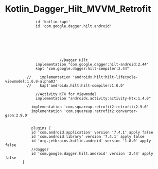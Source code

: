 # Kotlin_Dagger_Hilt_MVVM_Retrofit

                  id 'kotlin-kapt'
                  id 'com.google.dagger.hilt.android'







                             //Dagger Hilt
                  implementation "com.google.dagger:hilt-android:2.44"
                  kapt "com.google.dagger:hilt-compiler:2.44"

              //    implementation 'androidx.hilt:hilt-lifecycle-viewmodel:1.0.0-alpha03'
              //    kapt'androidx.hilt:hilt-compiler:1.0.0'

                  //Activity KTX for Viewmodel
                  implementation "androidx.activity:activity-ktx:1.4.0"
                  
                implementation 'com.squareup.retrofit2:retrofit:2.9.0'
                implementation 'com.squareup.retrofit2:converter-gson:2.9.0'


                plugins {
                id 'com.android.application' version '7.4.1' apply false
                id 'com.android.library' version '7.4.1' apply false
                id 'org.jetbrains.kotlin.android' version '1.8.0' apply false
                //dagger
                id 'com.google.dagger.hilt.android' version '2.44' apply false
            }

